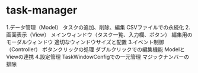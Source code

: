 # task-manager

1.データ管理（Model）
  タスクの追加、削除、編集
  CSVファイルでの永続化
2.画面表示（View）
  メインウィンドウ（タスク一覧、入力欄、ボタン）
  編集用のモーダルウィンドウ
  適切なウィンドウサイズと配置
3.イベント制御（Controller）
  ボタンクリックの処理
  ダブルクリックでの編集機能
  ModelとViewの連携
4.設定管理
  TaskWindowConfigでの一元管理
  マジックナンバーの排除